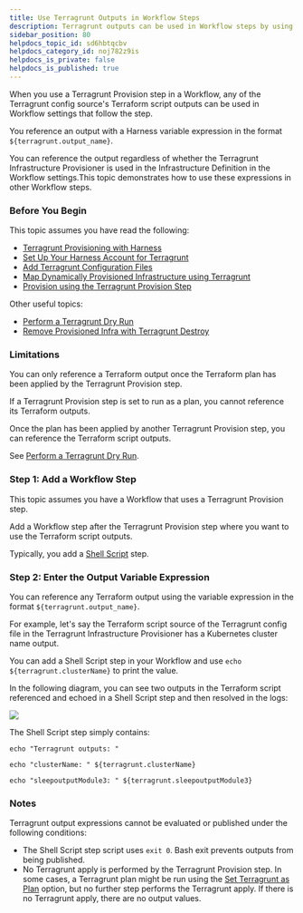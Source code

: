 ```yaml
---
title: Use Terragrunt Outputs in Workflow Steps
description: Terragrunt outputs can be used in Workflow steps by using the expression ${terragrunt.output_name}.
sidebar_position: 80
helpdocs_topic_id: sd6hbtqcbv
helpdocs_category_id: noj782z9is
helpdocs_is_private: false
helpdocs_is_published: true
---
```


When you use a Terragrunt Provision step in a Workflow, any of the Terragrunt config source's Terraform script outputs can be used in Workflow settings that follow the step.

You reference an output with a Harness variable expression in the format `${terragrunt.output_name}`.

You can reference the output regardless of whether the Terragrunt Infrastructure Provisioner is used in the Infrastructure Definition in the Workflow settings.This topic demonstrates how to use these expressions in other Workflow steps.


### Before You Begin

This topic assumes you have read the following:

* [Terragrunt Provisioning with Harness](../concepts-cd/deployment-types/terragrunt-provisioning-with-harness.md)
* [Set Up Your Harness Account for Terragrunt](set-up-your-harness-account-for-terragrunt.md)
* [Add Terragrunt Configuration Files](add-terragrunt-configuration-files.md)
* [Map Dynamically Provisioned Infrastructure using Terragrunt](map-terragrunt-infrastructure.md)
* [Provision using the Terragrunt Provision Step](provision-using-the-terragrunt-provision-step.md)

Other useful topics:

* [Perform a Terragrunt Dry Run](perform-a-terragrunt-dry-run.md)
* [Remove Provisioned Infra with Terragrunt Destroy](remove-provisioned-infra-with-terragrunt-destroy.md)

### Limitations

You can only reference a Terraform output once the Terraform plan has been applied by the Terragrunt Provision step.

If a Terragrunt Provision step is set to run as a plan, you cannot reference its Terraform outputs.

Once the plan has been applied by another Terragrunt Provision step, you can reference the Terraform script outputs.

See [Perform a Terragrunt Dry Run](perform-a-terragrunt-dry-run.md).

### Step 1: Add a Workflow Step

This topic assumes you have a Workflow that uses a Terragrunt Provision step.

Add a Workflow step after the Terragrunt Provision step where you want to use the Terraform script outputs.

Typically, you add a [Shell Script](../model-cd-pipeline/workflows/capture-shell-script-step-output.md) step.

### Step 2: Enter the Output Variable Expression

You can reference any Terraform output using the variable expression in the format `${terragrunt.output_name}`.

For example, let's say the Terraform script source of the Terragrunt config file in the Terragrunt Infrastructure Provisioner has a Kubernetes cluster name output.

You can add a Shell Script step in your Workflow and use `echo ${terragrunt.clusterName}` to print the value.

In the following diagram, you can see two outputs in the Terraform script referenced and echoed in a Shell Script step and then resolved in the logs:

![](./static/use-terragrunt-outputs-in-workflow-steps-00\.png)

The Shell Script step simply contains:


```
echo "Terragrunt outputs: "   
  
echo "clusterName: " ${terragrunt.clusterName}  
  
echo "sleepoutputModule3: " ${terragrunt.sleepoutputModule3}
```
### Notes

Terragrunt output expressions cannot be evaluated or published under the following conditions:

* The Shell Script step script uses `exit 0`. Bash exit prevents outputs from being published.
* No Terragrunt apply is performed by the Terragrunt Provision step. In some cases, a Terragrunt plan might be run using the [Set Terragrunt as Plan](perform-a-terragrunt-dry-run.md) option, but no further step performs the Terragrunt apply. If there is no Terragrunt apply, there are no output values.

